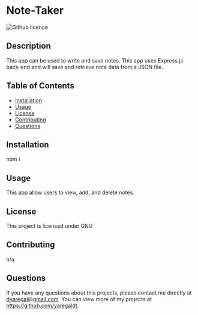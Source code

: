 # Note-Taker

![Github licence](http://img.shields.io/badge/license-GNU-blue.svg)

## Description

This app can be used to write and save notes. This app uses Express.js back-end and will save and retrieve note data from a JSON file.

## Table of Contents

- [Installation](#installation)
- [Usage](#usage)
- [License](#license)
- [Contributing](#contributing)
- [Questions](#questions)

## Installation

npm i

## Usage

This app allow users to view, add, and delete notes.

## License

This project is licensed under GNU

## Contributing

n/a

## Questions

If you have any questions about this projects, please contact me directly at dyaregal@gmail.com. You can view more of my projects at https://github.com/yaregaldt.
